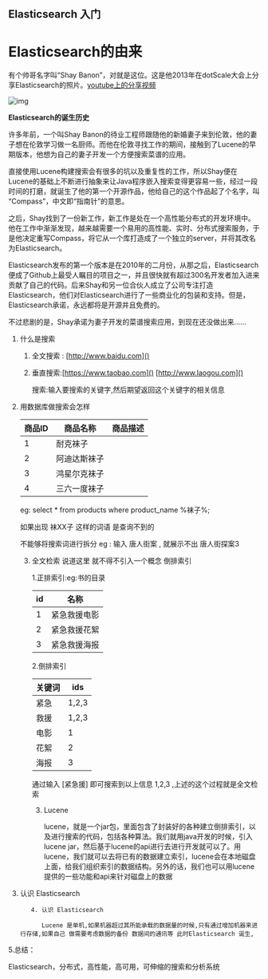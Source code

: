 ## Elasticsearch 入门

# Elasticsearch的由来

有个帅哥名字叫“Shay Banon”，对就是这位。这是他2013年在dotScale大会上分享Elasticsearch的照片。[youtube上的分享视频](https://link.jianshu.com/?t=https://www.youtube.com/watch?v=fEsmydn747c)

![img](http://image.uczzd.cn/8622803757556180222.jpg)

**Elasticsearch的诞生历史**

许多年前，一个叫Shay Banon的待业工程师跟随他的新婚妻子来到伦敦，他的妻子想在伦敦学习做一名厨师。而他在伦敦寻找工作的期间，接触到了Lucene的早期版本，他想为自己的妻子开发一个方便搜索菜谱的应用。

直接使用Lucene构建搜索会有很多的坑以及重复性的工作，所以Shay便在Lucene的基础上不断进行抽象来让Java程序嵌入搜索变得更容易一些，经过一段时间的打磨，就诞生了他的第一个开源作品，他给自己的这个作品起了个名字，叫 “Compass”，中文即“指南针”的意思。

之后，Shay找到了一份新工作，新工作是处在一个高性能分布式的开发环境中。他在工作中渐渐发现，越来越需要一个易用的高性能、实时、分布式搜索服务，于是他决定重写Compass，将它从一个库打造成了一个独立的server，并将其改名为Elasticsearch。

Elasticsearch发布的第一个版本是在2010年的二月份，从那之后，Elasticsearch便成了Github上最受人瞩目的项目之一，并且很快就有超过300名开发者加入进来贡献了自己的代码。后来Shay和另一位合伙人成立了公司专注打造Elasticsearch，他们对Elasticsearch进行了一些商业化的包装和支持。但是，Elasticsearch承诺，永远都将是开源并且免费的。

不过悲剧的是，Shay承诺为妻子开发的菜谱搜索应用，到现在还没做出来……

1. 什么是搜索

   1. 全文搜索 : [http://www.baidu.com]()

   2. 垂直搜索:[https://www.taobao.com]()  [http://www.laogou.com]()

      搜索:输入要搜索的关键字,然后期望返回这个关键字的相关信息

2. 用数据库做搜索会怎样

   | 商品ID | 商品名称     | 商品描述 |
   | ------ | ------------ | -------- |
   | 1      | 耐克袜子     |          |
   | 2      | 阿迪达斯袜子 |          |
   | 3      | 鸿星尔克袜子 |          |
   | 4      | 三六一度袜子 |          |

   eg: select * from  products where  product_name %袜子%;

   如果出现  袜XX子 这样的词语 是查询不到的

   不能够将搜索词进行拆分 eg : 输入 唐人街案 , 就展示不出 唐人街探案3



   3. 全文检索 说道这里 就不得不引入一个概念 倒排索引

      1.正排索引:eg:书的目录 

      | id   | 名称         |
      | ---- | ------------ |
      | 1    | 紧急救援电影 |
      | 2    | 紧急救援花絮 |
      | 3    | 紧急救援海报 |

      2.倒排索引

      | 关键词 | ids   |
      | ------ | ----- |
      | 紧急   | 1,2,3 |
      | 救援   | 1,2,3 |
      | 电影   | 1     |
      | 花絮   | 2     |
      | 海报   | 3     |

      通过输入 [紧急援] 即可搜索到以上信息 1,2,3 ,上述的这个过程就是全文检索

        3. Lucene

           lucene，就是一个jar包，里面包含了封装好的各种建立倒排索引，以及进行搜索的代码，包括各种算法。我们就用java开发的时候，引入lucene jar，然后基于lucene的api进行去进行开发就可以了。用lucene，我们就可以去将已有的数据建立索引，lucene会在本地磁盘上面，给我们组织索引的数据结构。另外的话，我们也可以用lucene提供的一些功能和api来针对磁盘上的数据

 4. 认识 Elasticsearch

           4. 认识 Elasticsearch
        ​    
              Lucene 是单机,如果机器超过其所能承载的数据量的时候,只有通过增加机器来进行存储,如果自己 做需要考虑数据的备份 数据间的通讯等 此时Elasticsearch 诞生,

5.总结：

Elasticsearch，分布式，高性能，高可用，可伸缩的搜索和分析系统
